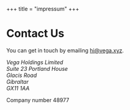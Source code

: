 +++
title = "impressum"
+++
<h1>Contact Us</h1>
<p>
    You can get in touch by emailing <a href="mailto:hi@vega.xyz">hi@vega.xyz</a>.
</p>
<address>
    Vega Holdings Limited<br />
    Suite 23 Portland House<br />
    Glacis Road<br />
    Gibraltar<br />
    GX11 1AA
</address>
<p>
Company number 48977
</p>
